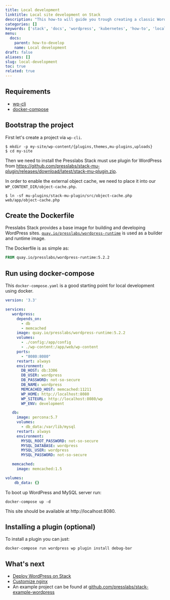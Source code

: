 ```yaml
---
title: Local development
linktitle: Local site development on Stack
description: "This how-to will guide you trough creating a classic WordPress project, containerising it and running it locally using docker compose"
categories: []
keywords: ['stack', 'docs', 'wordpress', 'kubernetes', 'how-to', 'local-development']
menu:
  docs:
    parent: how-to-develop
    name: Local development
draft: false
aliases: []
slug: local-development
toc: true
related: true
---
```


## Requirements

* [wp-cli](https://wp-cli.org/#installing)
* [docker-compose](https://docs.docker.com/compose/install/)

## Bootstrap the project

First let's create a project via `wp-cli`.

```shell
$ mkdir -p my-site/wp-content/{plugins,themes,mu-plugins,uploads}
$ cd my-site
```

Then we need to install the Presslabs Stack must use plugin for WordPress from https://github.com/presslabs/stack-mu-plugin/releases/download/latest/stack-mu-plugin.zip.

In order to enable the external object cache, we need to place it into our `WP_CONTENT_DIR/object-cache.php`.

```shell
$ ln -sf mu-plugins/stack-mu-plugin/src/object-cache.php web/app/object-cache.php
```

## Create the Dockerfile

Presslabs Stack provides a base image for building and developing WordPress sites.
[`quay.io/presslabs/wordpress-runtime`](https://quay.io/presslabs/wordpress-runtime)
is used as a builder and runtime image.

The Dockerfile is as simple as:

```Dockerfile
FROM quay.io/presslabs/wordpress-runtime:5.2.2
```

## Run using docker-compose

This `docker-compose.yaml` is a good starting point for local development using docker.

```yaml
version: '3.3'

services:
   wordpress:
     depends_on:
       - db
       - memcached
     image: quay.io/presslabs/wordpress-runtime:5.2.2
     volumes:
       - ./config:/app/config
       - ./wp-content:/app/web/wp-content
     ports:
       - "8080:8080"
     restart: always
     environment:
       DB_HOST: db:3306
       DB_USER: wordpress
       DB_PASSWORD: not-so-secure
       DB_NAME: wordpress
       MEMCACHED_HOST: memcached:11211
       WP_HOME: http://localhost:8080
       WP_SITEURL: http://localhost:8080/wp
       WP_ENV: development

   db:
     image: percona:5.7
     volumes:
       - db_data:/var/lib/mysql
     restart: always
     environment:
       MYSQL_ROOT_PASSWORD: not-so-secure
       MYSQL_DATABASE: wordpress
       MYSQL_USER: wordpress
       MYSQL_PASSWORD: not-so-secure

   memcached:
     image: memcached:1.5

volumes:
    db_data: {}
```

To boot up WordPress and MySQL server run:

```shell
docker-compose up -d
```

This site should be available at http://localhost:8080.

## Installing a plugin (optional)

To install a plugin you can just:

```shell
docker-compose run wordpress wp plugin install debug-bar
```

## What's next

- [Deploy WordPress on Stack](../deploy-wordpress-on-stack.md)
- [Customize nginx](../customize-nginx.md)
- An example project can be found at [github.com/presslabs/stack-example-wordpress](https://github.com/presslabs/stack-example-wordpress)